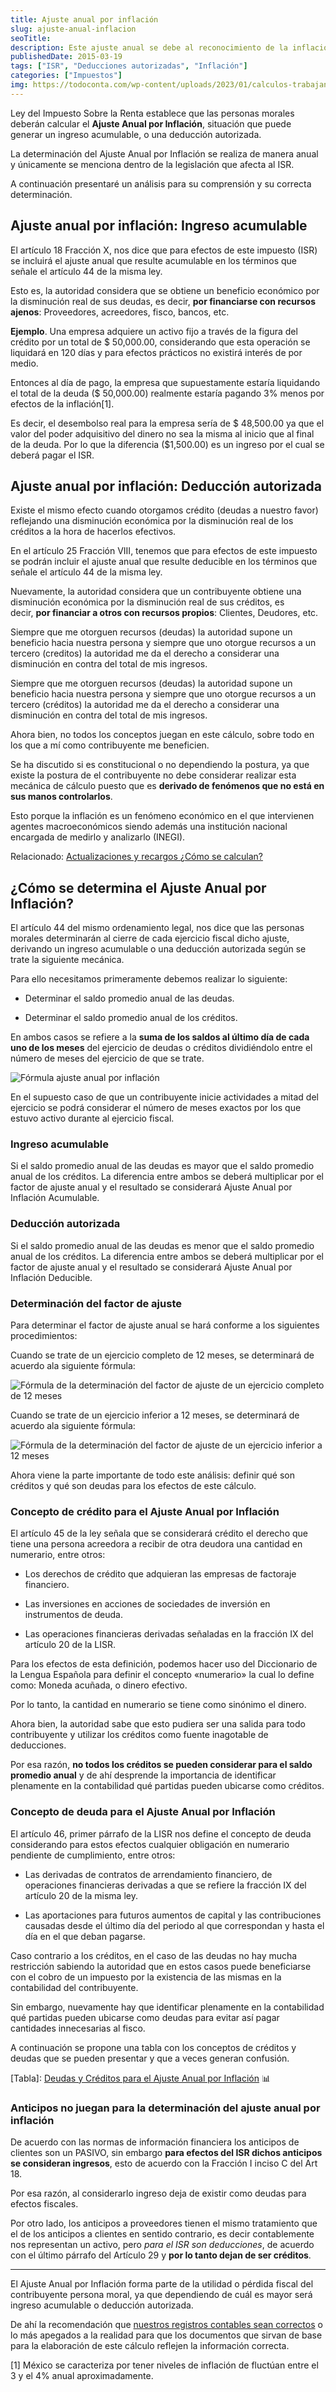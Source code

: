 ```yaml
---
title: Ajuste anual por inflación
slug: ajuste-anual-inflacion
seoTitle: 
description: Este ajuste anual se debe al reconocimiento de la inflación ocurrida en el país, que afecta directamente los créditos y deudas de la empresa.
publishedDate: 2015-03-19
tags: ["ISR", "Deducciones autorizadas", "Inflación"]
categories: ["Impuestos"]
img: https://todoconta.com/wp-content/uploads/2023/01/calculos-trabajando-finanzas-contadores-analisis.jpeg
---
```



Ley del Impuesto Sobre la Renta establece que las personas morales deberán calcular el **Ajuste Anual por Inflación**, situación que puede generar un ingreso acumulable, o una deducción autorizada.




La determinación del Ajuste Anual por Inflación se realiza de manera anual y únicamente se menciona dentro de la legislación que afecta al ISR.




A continuación presentaré un análisis para su comprensión y su correcta determinación.




Ajuste anual por inflación: Ingreso acumulable
----------------------------------------------




El artículo 18 Fracción X, nos dice que para efectos de este impuesto (ISR) se incluirá el ajuste anual que resulte acumulable en los términos que señale el artículo 44 de la misma ley.




Esto es, la autoridad considera que se obtiene un beneficio económico por la disminución real de sus deudas, es decir, **por financiarse con recursos ajenos**: Proveedores, acreedores, fisco, bancos, etc.




**Ejemplo**. Una empresa adquiere un activo fijo a través de la figura del crédito por un total de $ 50,000\.00, considerando que esta operación se liquidará en 120 días y para efectos prácticos no existirá interés de por medio.




Entonces al día de pago, la empresa que supuestamente estaría liquidando el total de la deuda ($ 50,000\.00\) realmente estaría pagando 3% menos por efectos de la inflación\[1].




Es decir, el desembolso real para la empresa sería de $ 48,500\.00 ya que el valor del poder adquisitivo del dinero no sea la misma al inicio que al final de la deuda. Por lo que la diferencia ($1,500\.00\) es un ingreso por el cual se deberá pagar el ISR.




Ajuste anual por inflación: Deducción autorizada
------------------------------------------------




Existe el mismo efecto cuando otorgamos crédito (deudas a nuestro favor) reflejando una disminución económica por la disminución real de los créditos a la hora de hacerlos efectivos.




En el artículo 25 Fracción VIII, tenemos que para efectos de este impuesto se podrán incluir el ajuste anual que resulte deducible en los términos que señale el artículo 44 de la misma ley.




Nuevamente, la autoridad considera que un contribuyente obtiene una disminución económica por la disminución real de sus créditos, es decir, **por financiar a otros con recursos propios**: Clientes, Deudores, etc.




Siempre que me otorguen recursos (deudas) la autoridad supone un beneficio hacia nuestra persona y siempre que uno otorgue recursos a un tercero (creditos) la autoridad me da el derecho a considerar una disminución en contra del total de mis ingresos.




Siempre que me otorguen recursos (deudas) la autoridad supone un beneficio hacia nuestra persona y siempre que uno otorgue recursos a un tercero (créditos) la autoridad me da el derecho a considerar una disminución en contra del total de mis ingresos.




Ahora bien, no todos los conceptos juegan en este cálculo, sobre todo en los que a mí como contribuyente me beneficien.




Se ha discutido si es constitucional o no dependiendo la postura, ya que existe la postura de el contribuyente no debe considerar realizar esta mecánica de cálculo puesto que es **derivado de fenómenos que no está en sus manos controlarlos**.




Esto porque la inflación es un fenómeno económico en el que intervienen agentes macroeconómicos siendo además una institución nacional encargada de medirlo y analizarlo (INEGI).




Relacionado: [Actualizaciones y recargos ¿Cómo se calculan?](https://sicastro.com/actualizaciones-y-recargos/)




¿Cómo se determina el Ajuste Anual por Inflación?
-------------------------------------------------




El artículo 44 del mismo ordenamiento legal, nos dice que las personas morales determinarán al cierre de cada ejercicio fiscal dicho ajuste, derivando un ingreso acumulable o una deducción autorizada según se trate la siguiente mecánica.




Para ello necesitamos primeramente debemos realizar lo siguiente:




* Determinar el saldo promedio anual de las deudas.

* Determinar el saldo promedio anual de los créditos.




En ambos casos se refiere a la **suma de los saldos al último día de cada uno de los meses** del ejercicio de deudas o créditos dividiéndolo entre el número de meses del ejercicio de que se trate.




![Fórmula ajuste anual por inflación](https://s3-us-west-1.amazonaws.com/todoconta/2021/02/01-ajuste-anual-inflacion.png)


En el supuesto caso de que un contribuyente inicie actividades a mitad del ejercicio se podrá considerar el número de meses exactos por los que estuvo activo durante al ejercicio fiscal.




### Ingreso acumulable




Si el saldo promedio anual de las deudas es mayor que el saldo promedio anual de los créditos. La diferencia entre ambos se deberá multiplicar por el factor de ajuste anual y el resultado se considerará Ajuste Anual por Inflación Acumulable.




### Deducción autorizada




Si el saldo promedio anual de las deudas es menor que el saldo promedio anual de los créditos. La diferencia entre ambos se deberá multiplicar por el factor de ajuste anual y el resultado se considerará Ajuste Anual por Inflación Deducible.




### Determinación del factor de ajuste




Para determinar el factor de ajuste anual se hará conforme a los siguientes procedimientos:




Cuando se trate de un ejercicio completo de 12 meses, se determinará de acuerdo ala siguiente fórmula:




![Fórmula de la determinación del factor de ajuste de un ejercicio completo de 12 meses](https://s3-us-west-1.amazonaws.com/todoconta/2021/02/02-ajuste-anual-inflacion.png)


Cuando se trate de un ejercicio inferior a 12 meses, se determinará de acuerdo ala siguiente fórmula:




![Fórmula de la determinación del factor de ajuste de un ejercicio inferior a 12 meses](https://s3-us-west-1.amazonaws.com/todoconta/2021/02/03-ajuste-anual-inflacion.png)


Ahora viene la parte importante de todo este análisis: definir qué son créditos y qué son deudas para los efectos de este cálculo.




### Concepto de crédito para el Ajuste Anual por Inflación




El artículo 45 de la ley señala que se considerará crédito el derecho que tiene una persona acreedora a recibir de otra deudora una cantidad en numerario, entre otros:




* Los derechos de crédito que adquieran las empresas de factoraje financiero.

* Las inversiones en acciones de sociedades de inversión en instrumentos de deuda.

* Las operaciones financieras derivadas señaladas en la fracción IX del artículo 20 de la LISR.




Para los efectos de esta definición, podemos hacer uso del Diccionario de la Lengua Española para definir el concepto «numerario» la cual lo define como: Moneda acuñada, o dinero efectivo.




Por lo tanto, la cantidad en numerario se tiene como sinónimo el dinero.




Ahora bien, la autoridad sabe que esto pudiera ser una salida para todo contribuyente y utilizar los créditos como fuente inagotable de deducciones.




Por esa razón, **no todos los créditos se pueden considerar para el saldo promedio anual** y de ahí desprende la importancia de identificar plenamente en la contabilidad qué partidas pueden ubicarse como créditos.




### Concepto de deuda para el Ajuste Anual por Inflación




El artículo 46, primer párrafo de la LISR nos define el concepto de deuda considerando para estos efectos cualquier obligación en numerario pendiente de cumplimiento, entre otros:




* Las derivadas de contratos de arrendamiento financiero, de operaciones financieras derivadas a que se refiere la fracción IX del artículo 20 de la misma ley.

* Las aportaciones para futuros aumentos de capital y las contribuciones causadas desde el último día del periodo al que correspondan y hasta el día en el que deban pagarse.




Caso contrario a los créditos, en el caso de las deudas no hay mucha restricción sabiendo la autoridad que en estos casos puede beneficiarse con el cobro de un impuesto por la existencia de las mismas en la contabilidad del contribuyente.




Sin embargo, nuevamente hay que identificar plenamente en la contabilidad qué partidas pueden ubicarse como deudas para evitar así pagar cantidades innecesarias al fisco.




A continuación se propone una tabla con los conceptos de créditos y deudas que se pueden presentar y que a veces generan confusión.




\[Tabla]: [Deudas y Créditos para el Ajuste Anual por Inflación](https://docs.google.com/spreadsheets/d/1jxtaFAwplSzMluukbOuECcKHrm_diLEIECR-7ASf2sE/edit?usp=sharing) 📊




### Anticipos no juegan para la determinación del ajuste anual por inflación




De acuerdo con las normas de información financiera los anticipos de clientes son un PASIVO, sin embargo **para efectos del ISR dichos anticipos se consideran ingresos**, esto de acuerdo con la Fracción I inciso C del Art 18\.




Por esa razón, al considerarlo ingreso deja de existir como deudas para efectos fiscales.




Por otro lado, los anticipos a proveedores tienen el mismo tratamiento que el de los anticipos a clientes en sentido contrario, es decir contablemente nos representan un activo, pero *para el ISR son deducciones*, de acuerdo con el último párrafo del Artículo 29 y **por lo tanto dejan de ser créditos**.






---




El Ajuste Anual por Inflación forma parte de la utilidad o pérdida fiscal del contribuyente persona moral, ya que dependiendo de cuál es mayor será ingreso acumulable o deducción autorizada.




De ahí la recomendación que [nuestros registros contables sean correctos](https://sicastro.com/depuracion-cuentas-informes-contables/) o lo más apegados a la realidad para que los documentos que sirvan de base para la elaboración de este cálculo reflejen la información correcta.




\[1] México se caracteriza por tener niveles de inflación de fluctúan entre el 3 y el 4% anual aproximadamente.



